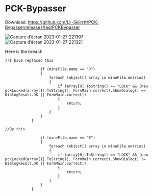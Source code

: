 # PCK-Bypasser

Download: https://github.com/Lil-Skiirrtt/PCK-Bypasser/releases/tag/PCKBypasser

![Capture d’écran 2023-01-27 221307](https://user-images.githubusercontent.com/63059967/215201752-a576eaa0-a8ae-4f96-a651-c7676a011fdc.png)
![Capture d’écran 2023-01-27 221321](https://user-images.githubusercontent.com/63059967/215201787-03752436-7a54-4bcd-a4a6-586c1d44721e.png)

Here is the breach

```
//I have replaced this

				if (mineFile.name == "0")
				{
					foreach (object[] array in mineFile.entries)
					{
						if (array[0].ToString() == "LOCK" && (new pckLocked(array[1].ToString(), FormMain.correct).ShowDialog() == DialogResult.OK || FormMain.correct))
						{
							return;
						}
					}
				}
			}

//By this

				if (mineFile.name == "0")
				{
					foreach (object[] array in mineFile.entries)
					{
						if (array[0].ToString() == "LOCK" && (new pckLocked(array[1].ToString(), FormMain.correct).ShowDialog() != DialogResult.OK || FormMain.correct))
						{
							return;
						}
					}
				}
			}

```
